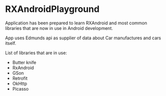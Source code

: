 # RXAndroidPlayground
Application has been prepared to learn RXAndroid and most common libraries that are now in use in Android development.

App uses Edmunds api as supplier of data about Car manufactures and cars itself.

List of libraries that are in use:
- Butter knife
- RxAndroid
- GSon
- Retrofit
- OkHttp
- Picasso
